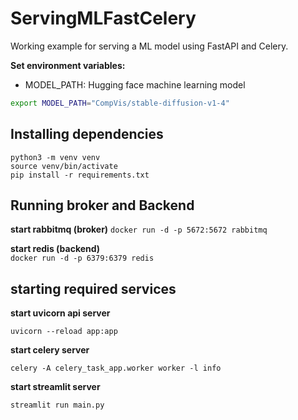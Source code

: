 # ServingMLFastCelery
Working example for serving a ML model using FastAPI and Celery.


**Set environment variables:**
* MODEL_PATH: Hugging face machine learning model

```bash
export MODEL_PATH="CompVis/stable-diffusion-v1-4"
```

## Installing dependencies
```
python3 -m venv venv
source venv/bin/activate
pip install -r requirements.txt
```


## Running broker and Backend
**start rabbitmq (broker)**
`docker run -d -p 5672:5672 rabbitmq`  

**start redis (backend)**  
`docker run -d -p 6379:6379 redis`


## starting required services
**start uvicorn api server**  

```
uvicorn --reload app:app
```

**start celery server**

```
celery -A celery_task_app.worker worker -l info
```  

**start streamlit server**  

```
streamlit run main.py
```

